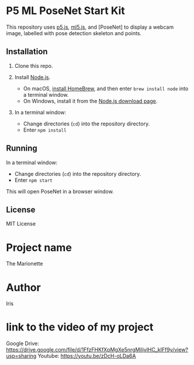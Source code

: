 # P5 ML PoseNet Start Kit

This repository uses [p5.js](https://p5js.org), [ml5.js](https://ml5js.org), and [PoseNet] to display a webcam image, labelled with pose detection skeleton and points.

## Installation

1. Clone this repo.

2. Install [Node.js](https://nodejs.org). 
   - On macOS, [install HomeBrew](https://brew.sh), and then enter `brew install node` into a terminal window.
   - On Windows, install it from the [Node.js download page](https://nodejs.org/en/).

3. In a terminal window:
   - Change directories (`cd`) into the repository directory.
   - Enter `npm install`

## Running

In a terminal window:

- Change directories (`cd`) into the repository directory.
- Enter `npm start`

This will open PoseNet in a browser window.

## License

MIT License

# Project name

The Marionette

# Author

Iris

# link to the video of my project

Google Drive: https://drive.google.com/file/d/1FfzFHKfXpMgXe5nrgMiljylHC_kIFf9y/view?usp=sharing
Youtube: https://youtu.be/zDcH-oLDa6A



